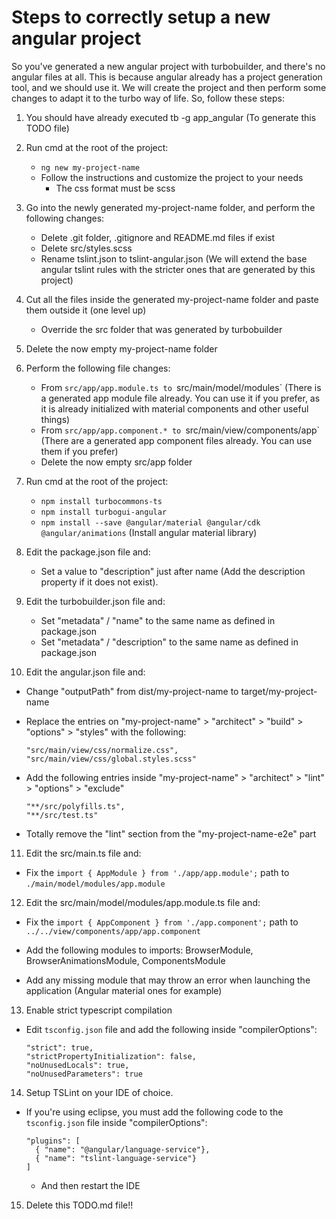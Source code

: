# Steps to correctly setup a new angular project

So you've generated a new angular project with turbobuilder, and there's no angular files at all. This is because angular already has a project generation tool, and we should use it. We will create the project and then perform some changes to adapt it to the turbo way of life. So, follow these steps:

1. You should have already executed tb -g app_angular (To generate this TODO file)

2. Run cmd at the root of the project:
    
    - `ng new my-project-name`
    - Follow the instructions and customize the project to your needs
        - The css format must be scss
    
3. Go into the newly generated my-project-name folder, and perform the following changes:

    - Delete .git folder, .gitignore and README.md files if exist   
    - Delete src/styles.scss
    - Rename tslint.json to tslint-angular.json (We will extend the base angular tslint rules with the stricter ones that are generated by this project)

4. Cut all the files inside the generated my-project-name folder and paste them outside it (one level up)

    - Override the src folder that was generated by turbobuilder

5. Delete the now empty my-project-name folder
 
6. Perform the following file changes:

    - From `src/app/app.module.ts to `src/main/model/modules` (There is a generated app module file already. You can use it if you prefer, as it is already initialized with material components and other useful things)
    - From `src/app/app.component.* to `src/main/view/components/app` (There are a generated app component files already. You can use them if you prefer)
    - Delete the now empty src/app folder

7. Run cmd at the root of the project:
    
    - `npm install turbocommons-ts`
    - `npm install turbogui-angular`
    - `npm install --save @angular/material @angular/cdk @angular/animations` (Install angular material library)
    
8. Edit the package.json file and:

    - Set a value to "description" just after name (Add the description property if it does not exist).

9. Edit the turbobuilder.json file and:

    - Set "metadata" / "name" to the same name as defined in package.json
    - Set "metadata" / "description" to the same name as defined in package.json

10. Edit the angular.json file and:
    
- Change "outputPath" from dist/my-project-name to target/my-project-name

- Replace the entries on "my-project-name" > "architect" > "build" > "options" > "styles" with the following:
    
    ```
    "src/main/view/css/normalize.css",
    "src/main/view/css/global.styles.scss"
    ```

- Add the following entries inside "my-project-name" > "architect" > "lint" > "options" > "exclude"

    ```
    "**/src/polyfills.ts",
    "**/src/test.ts"
    ```

- Totally remove the "lint" section from the "my-project-name-e2e" part
        
11. Edit the src/main.ts file and:

- Fix the `import { AppModule } from './app/app.module';` path to `./main/model/modules/app.module`
            
12. Edit the src/main/model/modules/app.module.ts file and:

- Fix the `import { AppComponent } from './app.component';` path to `../../view/components/app/app.component`

- Add the following modules to imports:
    BrowserModule,
    BrowserAnimationsModule,
    ComponentsModule

- Add any missing module that may throw an error when launching the application (Angular material ones for example)

13. Enable strict typescript compilation

- Edit `tsconfig.json` file and add the following inside "compilerOptions":

    ```
    "strict": true,
    "strictPropertyInitialization": false,
    "noUnusedLocals": true,
    "noUnusedParameters": true
    ```

14. Setup TSLint on your IDE of choice.

- If you're using eclipse, you must add the following code to the `tsconfig.json` file inside "compilerOptions":
    ```
    "plugins": [
      { "name": "@angular/language-service"},
      { "name": "tslint-language-service"}
    ]
    ```
    - And then restart the IDE

15. Delete this TODO.md file!!